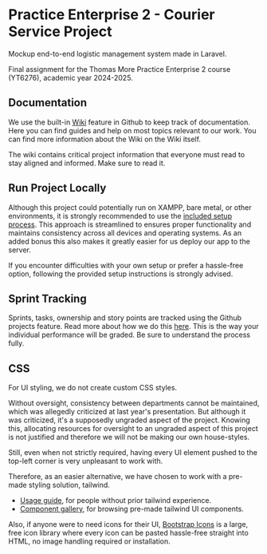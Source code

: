 # Practice Enterprise 2 - Courier Service Project

Mockup end-to-end logistic management system made in Laravel.

Final assignment for the Thomas More Practice Enterprise 2 course (YT6276), academic year 2024-2025.

## Documentation

We use the built-in [Wiki](https://github.com/GillesVanPellicom/PE2-laravel/wiki) feature in Github to keep track of documentation. Here you can find guides and help on most topics relevant to our work. You can find more information about the Wiki on the Wiki itself.

The wiki contains critical project information that everyone must read to stay aligned and informed. Make sure to read it.

## Run Project Locally

Although this project could potentially run on XAMPP, bare metal, or other environments, it is strongly recommended to use the [included setup process](https://github.com/GillesVanPellicom/PE2-laravel/wiki/Local-Setup-Process). This approach is streamlined to ensures proper functionality and maintains consistency across all devices and operating systems. As an added bonus this also makes it greatly easier for us deploy our app to the server. 

If you encounter difficulties with your own setup or prefer a hassle-free option, following the provided setup instructions is strongly advised.

## Sprint Tracking

Sprints, tasks, ownership and story points are tracked using the Github projects feature. Read more about how we do this [here](https://github.com/GillesVanPellicom/PE2-laravel/wiki/Sprint-Tracking). This is the way your individual performance will be graded. Be sure to understand the process fully.

## CSS

For UI styling, we do not create custom CSS styles.

Without oversight, consistency between departments cannot be maintained, which was allegedly criticized at last year's presentation. But although it was criticized, it's a supposedly ungraded aspect of the project. Knowing this, allocating resources for oversight to an ungraded aspect of this project is not justified and therefore we will not be making our own house-styles.

Still, even when not strictly required, having every UI element pushed to the top-left corner is very unpleasant to work with.

Therefore, as an easier alternative, we have chosen to work with a pre-made styling solution, tailwind.

- [Usage guide](https://tailwindcss.com/docs/styling-with-utility-classes), for people without prior tailwind experience.
- [Component gallery](https://tailwindui.com/components), for browsing pre-made tailwind UI components.

Also, if anyone were to need icons for their UI, [Bootstrap Icons](https://icons.getbootstrap.com/) is a large, free icon library where every icon can be pasted hassle-free straight into HTML, no image handling required or installation.





 
